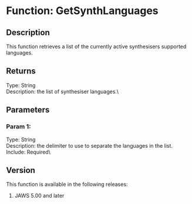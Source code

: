 # Function: GetSynthLanguages

## Description

This function retrieves a list of the currently active synthesisers
supported languages.

## Returns

Type: String\
Description: the list of synthesiser languages.\

## Parameters

### Param 1:

Type: String\
Description: the delimiter to use to separate the languages in the
list.\
Include: Required\

## Version

This function is available in the following releases:

1.  JAWS 5.00 and later
